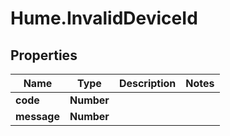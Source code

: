 <!-- 
  User
  Comments: This is a markdown file with added comments about # Hume.InvalidDeviceId.
-->

# Hume.InvalidDeviceId

## Properties
Name | Type | Description | Notes
------------ | ------------- | ------------- | -------------
**code** | **Number** |  | 
**message** | **Number** |  | 


